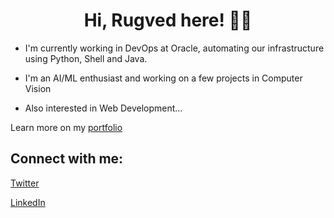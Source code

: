 
<h1 align="center">Hi, Rugved here! 👋🏼</h1>

- I'm currently working in DevOps at Oracle, automating our infrastructure using Python, Shell and Java.

- I'm an AI/ML enthusiast and working on a few projects in Computer Vision

- Also interested in Web Development...

Learn more on my [portfolio](https://rugvedmhatre.github.io/)

## Connect with me:

<a href="https://twitter.com/rugs_mhatre" target="_blank">Twitter</a>

<a href="https://www.linkedin.com/in/rugved-mhatre/" target="_blank">LinkedIn</a>
